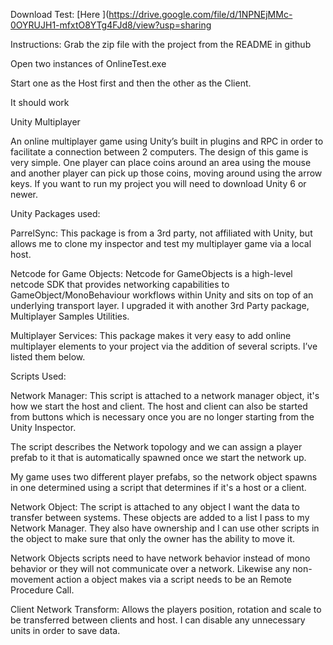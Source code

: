 Download Test:
[Here
](https://drive.google.com/file/d/1NPNEjMMc-0OYRUJH1-mfxtO8YTg4FJd8/view?usp=sharing

Instructions: Grab the zip file with the project from the README in github

Open two instances of OnlineTest.exe

Start one as the Host first and then the other as the Client.

It should work


Unity Multiplayer

An online multiplayer game using Unity’s built in plugins and RPC in order to facilitate a connection between 2 computers. The design of this game is very simple. One player can place coins around an area using the mouse and another player can pick up those coins, moving around using the arrow keys. If you want to run my project you will need to download Unity 6 or newer.

Unity Packages used:

ParrelSync: This package is from a 3rd party, not affiliated with Unity, but allows me to clone my inspector and test my multiplayer game via a local host. 

Netcode for Game Objects:  Netcode for GameObjects is a high-level netcode SDK that provides networking capabilities to GameObject/MonoBehaviour workflows within Unity and sits on top of an underlying transport layer. I upgraded it with another 3rd Party package, Multiplayer Samples Utilities. 

Multiplayer Services: This package makes it very easy to add online multiplayer elements to your project via the addition of several scripts. I’ve listed them below.

Scripts Used:

Network Manager: This script is attached to a network manager object, it's how we start the host and client. The host and client can also be started from buttons which is necessary once you are no longer starting from the Unity Inspector. 

The script describes the Network topology and we can assign a player prefab to it that is automatically spawned once we start the network up.

My game uses two different player prefabs, so the network object spawns in one determined using a script that determines if it's a host or a client.

Network Object: The script is attached to any object I want the data to transfer between systems. These objects are added to a list I pass to my Network Manager. They also have ownership and I can use other scripts in the object to make sure that only the owner has the ability to move it.

Network Objects scripts need to have  network behavior instead of mono behavior or they will not communicate over a network. Likewise any non-movement action a object makes via a script needs to be an Remote Procedure Call.

Client Network Transform: Allows the players position, rotation and scale to be transferred between clients and host. I can disable any unnecessary units in order to save data.





